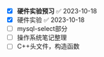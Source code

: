 - [x] **硬件实验预习** ✅ 2023-10-18
- [x] 硬件实验 ✅ 2023-10-18
- [ ] mysql-select部分
- [ ] 操作系统笔记整理
- [ ] C++头文件，构造函数